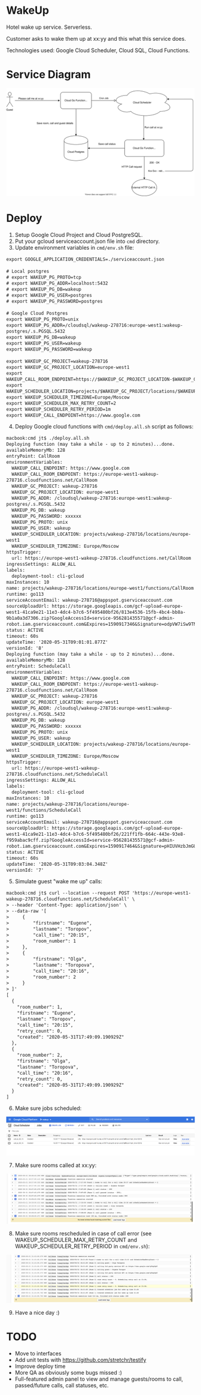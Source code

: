 # WakeUp

Hotel wake up service. Serverless.

Customer asks to wake them up at xx:yy and this what this service does.

Technologies used: Google Cloud Scheduler, Cloud SQL, Cloud Functions.

# Service Diagram

![](images/diagram.svg)

# Deploy

1. Setup Google Cloud Project and Cloud PostgreSQL.
2. Put your gcloud serviceaccount.json file into `cmd` directory.
3. Update environment variables in `cmd/env.sh` file:

```
export GOOGLE_APPLICATION_CREDENTIALS=./serviceaccount.json

# Local postgres
# export WAKEUP_PG_PROTO=tcp
# export WAKEUP_PG_ADDR=localhost:5432
# export WAKEUP_PG_DB=wakeup
# export WAKEUP_PG_USER=postgres
# export WAKEUP_PG_PASSWORD=postgres

# Google Cloud Postgres
export WAKEUP_PG_PROTO=unix
export WAKEUP_PG_ADDR=/cloudsql/wakeup-278716:europe-west1:wakeup-postgres/.s.PGSQL.5432
export WAKEUP_PG_DB=wakeup
export WAKEUP_PG_USER=wakeup
export WAKEUP_PG_PASSWORD=wakeup

export WAKEUP_GC_PROJECT=wakeup-278716
export WAKEUP_GC_PROJECT_LOCATION=europe-west1
export WAKEUP_CALL_ROOM_ENDPOINT=https://$WAKEUP_GC_PROJECT_LOCATION-$WAKEUP_GC_PROJECT.cloudfunctions.net/CallRoom
export WAKEUP_SCHEDULER_LOCATION=projects/$WAKEUP_GC_PROJECT/locations/$WAKEUP_GC_PROJECT_LOCATION
export WAKEUP_SCHEDULER_TIMEZONE=Europe/Moscow
export WAKEUP_SCHEDULER_MAX_RETRY_COUNT=2
export WAKEUP_SCHEDULER_RETRY_PERIOD=1m
export WAKEUP_CALL_ENDPOINT=https://www.google.com
```

4. Deploy Google cloud functions with `cmd/deploy.all.sh` script as follows:

```
macbook:cmd jt$ ./deploy.all.sh
Deploying function (may take a while - up to 2 minutes)...done.
availableMemoryMb: 128
entryPoint: CallRoom
environmentVariables:
  WAKEUP_CALL_ENDPOINT: https://www.google.com
  WAKEUP_CALL_ROOM_ENDPOINT: https://europe-west1-wakeup-278716.cloudfunctions.net/CallRoom
  WAKEUP_GC_PROJECT: wakeup-278716
  WAKEUP_GC_PROJECT_LOCATION: europe-west1
  WAKEUP_PG_ADDR: /cloudsql/wakeup-278716:europe-west1:wakeup-postgres/.s.PGSQL.5432
  WAKEUP_PG_DB: wakeup
  WAKEUP_PG_PASSWORD: xxxxxx
  WAKEUP_PG_PROTO: unix
  WAKEUP_PG_USER: wakeup
  WAKEUP_SCHEDULER_LOCATION: projects/wakeup-278716/locations/europe-west1
  WAKEUP_SCHEDULER_TIMEZONE: Europe/Moscow
httpsTrigger:
  url: https://europe-west1-wakeup-278716.cloudfunctions.net/CallRoom
ingressSettings: ALLOW_ALL
labels:
  deployment-tool: cli-gcloud
maxInstances: 10
name: projects/wakeup-278716/locations/europe-west1/functions/CallRoom
runtime: go113
serviceAccountEmail: wakeup-278716@appspot.gserviceaccount.com
sourceUploadUrl: https://storage.googleapis.com/gcf-upload-europe-west1-41ca9e21-11e3-4dc4-b7c6-5f495480bf26/813e4536-15fb-4bc4-bb8a-9b1a0a3d7306.zip?GoogleAccessId=service-956281435571@gcf-admin-robot.iam.gserviceaccount.com&Expires=1590917346&Signature=odpVW7iSw9TNgi8H0qR2OpJxqs%2Bgn3Rv2fJJ2AOHEBNtH5F6GEHwJNaO%2BhUez%2BHSzwwBS2OjIeWm5F%2BcDXO8Wz0k36QU4gq75omqAgzgRHUN4pp3EFUJBUICX99VawBcRZK6TNwQl4L5s6L8XWS86UWEizP7ObuCZ7YARU5eVeqVpM%2F4OVNf%2FDgGGXvnI7AL%2FyDit3u24ZIrlGiJN0zyO5SydRUnvaRKGS7sfLgQ2hMSXgR1mjpwaCqVZIk810WoYh%2BCzUqaC7Ij%2BZqRv1vgNcJdJHvEy%2FW72lIKaCIto0MerEScu3Icy6OCN%2BccGWLbQAvjhX8QZFlBuQxn9ggdSw%3D%3D
status: ACTIVE
timeout: 60s
updateTime: '2020-05-31T09:01:01.877Z'
versionId: '8'
Deploying function (may take a while - up to 2 minutes)...done.
availableMemoryMb: 128
entryPoint: ScheduleCall
environmentVariables:
  WAKEUP_CALL_ENDPOINT: https://www.google.com
  WAKEUP_CALL_ROOM_ENDPOINT: https://europe-west1-wakeup-278716.cloudfunctions.net/CallRoom
  WAKEUP_GC_PROJECT: wakeup-278716
  WAKEUP_GC_PROJECT_LOCATION: europe-west1
  WAKEUP_PG_ADDR: /cloudsql/wakeup-278716:europe-west1:wakeup-postgres/.s.PGSQL.5432
  WAKEUP_PG_DB: wakeup
  WAKEUP_PG_PASSWORD: xxxxxx
  WAKEUP_PG_PROTO: unix
  WAKEUP_PG_USER: wakeup
  WAKEUP_SCHEDULER_LOCATION: projects/wakeup-278716/locations/europe-west1
  WAKEUP_SCHEDULER_TIMEZONE: Europe/Moscow
httpsTrigger:
  url: https://europe-west1-wakeup-278716.cloudfunctions.net/ScheduleCall
ingressSettings: ALLOW_ALL
labels:
  deployment-tool: cli-gcloud
maxInstances: 10
name: projects/wakeup-278716/locations/europe-west1/functions/ScheduleCall
runtime: go113
serviceAccountEmail: wakeup-278716@appspot.gserviceaccount.com
sourceUploadUrl: https://storage.googleapis.com/gcf-upload-europe-west1-41ca9e21-11e3-4dc4-b7c6-5f495480bf26/221ff1fb-664c-443e-93e8-f959abac9cff.zip?GoogleAccessId=service-956281435571@gcf-admin-robot.iam.gserviceaccount.com&Expires=1590917464&Signature=pHIUVHzbJmGUEnVm121bdkftd7J8nwBpM66ICzVaDRWVXxCpFIkP7CrLApO2KeDS%2F0TD%2F1AYjFZ%2F5Hh3S8vgv8mdLzGoSA93FCr%2FUBFlwQ4vQW2ExTkv%2B2948nzKdocJXLOMXm7%2FeNQaNhaieQg%2BaLlK2QnUnAeQLsZMnYaPxQ3YoszVb4Q0gGdMfvUAVCGzQymtXQ%2FwprCqg3XsGSwcWStyzKNSUyjN7smNxGTOKki8yBHp2N6WTER0K93LRhxI9TvVxv3XL0OAkaKRzgQEsvGO7KlK14M6UtssxB71edMPpYpLZi%2BwkrowQS6kvEBFbEv5ZOyTDnYRVdiyO7jEUg%3D%3D
status: ACTIVE
timeout: 60s
updateTime: '2020-05-31T09:03:04.348Z'
versionId: '7'
```

5. Simulate guest "wake me up" calls:

```
macbook:cmd jt$ curl --location --request POST 'https://europe-west1-wakeup-278716.cloudfunctions.net/ScheduleCall' \
> --header 'Content-Type: application/json' \
> --data-raw '[
>     {
>         "firstname": "Eugene",
>         "lastname": "Toropov",
>         "call_time": "20:15",
>         "room_number": 1
>     },
>     {
>         "firstname": "Olga",
>         "lastname": "Toropova",
>         "call_time": "20:16",
>         "room_number": 2
>     }
> ]'
[
  {
    "room_number": 1,
    "firstname": "Eugene",
    "lastname": "Toropov",
    "call_time": "20:15",
    "retry_count": 0,
    "created": "2020-05-31T17:49:09.190929Z"
  },
  {
    "room_number": 2,
    "firstname": "Olga",
    "lastname": "Toropova",
    "call_time": "20:16",
    "retry_count": 0,
    "created": "2020-05-31T17:49:09.190929Z"
  }
]
```

6. Make sure jobs scheduled:

![](images/jobs.png)

7. Make sure rooms called at xx:yy:

![](images/calls.png)

8. Make sure rooms rescheduled in case of call error (see WAKEUP_SCHEDULER_MAX_RETRY_COUNT and WAKEUP_SCHEDULER_RETRY_PERIOD in `cmd/env.sh`):

![](images/retry.png)

9. Have a nice day :)

# TODO

- Move to interfaces
- Add unit tests with https://github.com/stretchr/testify
- Improve deploy time
- More QA as obviously some bugs missed :)
- Full-featured admin panel to view and manage guests/rooms to call, passed/future calls, call statuses, etc.
